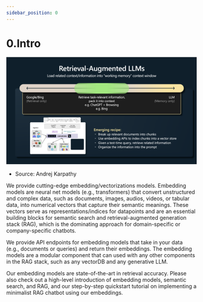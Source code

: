 ```yaml
---
sidebar_position: 0
---
```


# 0.Intro
![](./img/rag.overview.png)
* Source: Andrej Karpathy

We provide cutting-edge embedding/vectorizations models. Embedding models are neural net models (e.g., transformers) that convert unstructured and complex data, such as documents, images, audios, videos, or tabular data, into numerical vectors that capture their semantic meanings. These vectors serve as representations/indices for datapoints and are an essential building blocks for semantic search and retrieval-augmented generation stack (RAG), which is the dominating approach for domain-specific or company-specific chatbots.

We provide API endpoints for embedding models that take in your data (e.g., documents or queries) and return their embeddings. The embedding models are a modular component that can used with any other components in the RAG stack, such as any vectorDB and any generative LLM.

Our embedding models are state-of-the-art in retrieval accuracy. Please also check out a high-level introduction of embedding models, semantic search, and RAG, and our step-by-step quickstart tutorial on implementing a minimalist RAG chatbot using our embeddings.